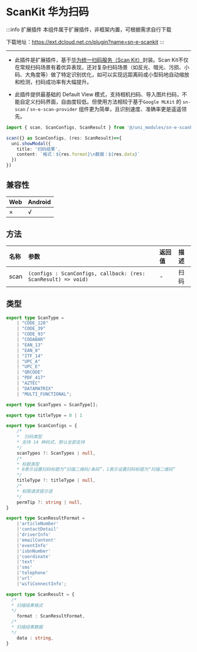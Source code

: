 # ScanKit 华为扫码

:::info 扩展插件
本组件属于扩展插件，非框架内置，可根据需求自行下载

下载地址：https://ext.dcloud.net.cn/plugin?name=sn-e-scankit
:::

---

* 此插件是扩展插件，基于[华为统一扫码服务（Scan Kit）](https://developer.huawei.com/consumer/cn/doc/HMSCore-Guides/service-introduction-0000001050041994)封装。Scan Kit不仅在常规扫码场景有着优异表现，还对复杂扫码场景（如反光、暗光、污损、小码、大角度等）做了特定识别优化，如可以实现远距离码或小型码地自动缩放和检测，扫码成功率有大幅提升。

* 此插件提供最基础的 Default View 模式，支持相机扫码、导入图片扫码，不能自定义扫码界面，自由度较低。但使用方法相较于基于`Google MLKit` 的 `sn-scan` / `sn-e-scan-provider` 组件更为简单，且识别速度、准确率更是遥遥领先。

```typescript
import { scan, ScanConfigs, ScanResult } from '@/uni_modules/sn-e-scankit'

scan({} as ScanConfigs, (res: ScanResult)=>{
  uni.showModal({
    title: '扫码结果',
    content: `格式：${res.format}\n数据：${res.data}`
  })
})
```

## 兼容性

| Web  | Android |
| :--- | :------ |
| ×    | √       |

## 方法

| 名称 | 参数                                                         | 返回值 | 描述 |
| :--- | :----------------------------------------------------------- | :----- | :--- |
| scan | `(configs : ScanConfigs, callback: (res: ScanResult) => void)` | -      | 扫码 |

## 类型

```typescript
export type ScanType =
	| "CODE_128"
	| "CODE_39"
	| "CODE_93"
	| "CODABAR"
	| "EAN_13"
	| "EAN_8"
	| "ITF_14"
	| "UPC_A"
	| "UPC_E"
	| "QRCODE"
	| "PDF_417"
	| "AZTEC"
	| "DATAMATRIX"
	| "MULTI_FUNCTIONAL";

export type ScanTypes = ScanType[];

export type titleType = 0 | 1

export type ScanConfigs = {
	/*
	*  扫码类型
	* 支持 14 种码式，默认全部支持
	*/
	scanTypes ?: ScanTypes | null,
	/*
	* 标题类型
	* 0表示设置扫码标题为“扫描二维码/条码”，1表示设置扫码标题为“扫描二维码”
	*/
	titleType ?: titleType | null,
	/*
	* 权限请求提示语
	*/
	permTip ?: string | null,
}

export type ScanResultFormat = 
	|'articleNumber' 
	|'contactDetail' 
	|'driverInfo'
	|'emailContent'
	|'eventInfo'
	|'isbnNumber'
	|'coordinate'
	|'text'
	|'sms'
	|'telephone'
	|'url'
	|'wifiConnectInfo';

export type ScanResult = {
  /*
  * 扫描结果格式
  */
	format : ScanResultFormat,
  /*
  * 扫描结果数据
  */
	data : string,
}
```

